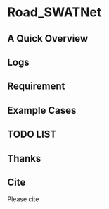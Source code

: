 # Road_SWATNet

## A Quick Overview 

## Logs


## Requirement

## Example Cases

## TODO LIST


## Thanks


## Cite
Please cite
